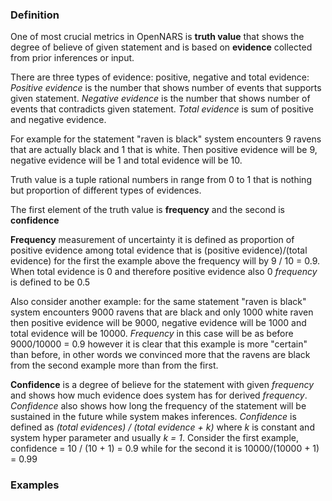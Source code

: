 ### Definition

One of most crucial metrics in OpenNARS is **truth value** that shows the degree of believe of given statement and is based on **evidence** collected from prior inferences or input. 

There are three types of evidence: positive, negative and total evidence: 
_Positive evidence_ is the number that shows number of events that supports given statement.
_Negative evidence_ is the number that shows number of events that contradicts given statement.
_Total evidence_ is sum of positive and negative evidence.

For example for the statement "raven is black" system encounters 9 ravens that are actually black and 1 that is white. Then positive evidence will be 9, negative evidence will be 1 and total evidence will be 10. 


Truth value is a tuple rational numbers in range from 0 to 1 that is nothing but proportion of different types of evidences.

The first element of the truth value is **frequency** and the second is **confidence**

**Frequency** measurement of uncertainty it is defined as proportion of positive evidence among total evidence that is (positive evidence)/(total evidence) for the first the example above the frequency will by 9 / 10 = 0.9. When total evidence is 0 and therefore positive evidence also 0 _frequency_ is defined to be 0.5

Also consider another example: for the same statement "raven is black" system encounters 9000 ravens that are black and only 1000 white raven then positive evidence will be 9000, negative evidence will be 1000 and total evidence will be 10000. 
_Frequency_ in this case will be as before 9000/10000 = 0.9 however it is clear that this example is more "certain" than before, in other words we convinced more that the ravens are black from the second example more than from the first.

**Confidence** is a degree of believe for the statement with given _frequency_ and shows how much evidence does system has for derived _frequency_. _Confidence_ also shows how long the frequency of the statement will be sustained in the future while system makes inferences. _Confidence_ is defined as _(total evidences) / (total evidence + k)_ where _k_ is constant and system hyper parameter and usually _k = 1_. Consider the first example, confidence = 10 / (10 + 1) = 0.9 while for the second it is 10000/(10000 + 1) = 0.99



### Examples